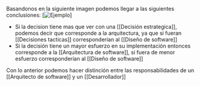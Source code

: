 Basandonos en la siguiente imagen podemos llegar a las siguientes conclusiones:
[![Ejemplo](src/unidad1/arquitectura_vs_diseño_example.png)]

- Si la decision tiene mas que ver con una [[Decisión estrategica]], podemos decir que corresponde a la arquitectura,  ya que si fueran [[Decisiones tacticas]] corresponderían al [[Diseño de software]]
- Si la decisión tiene un mayor esfuerzo en su implementación entonces corresponde a la [[Arquitectura de software]], si fuera de menor esfuerzo corresponderían al [[Diseño de software]]

Con lo anterior podemos hacer distinción entre las responsabilidades de un [[Arquitecto de software]] y un [[Desarrollador]]